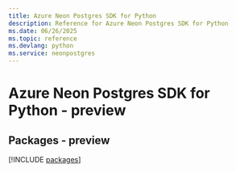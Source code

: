 ```yaml
---
title: Azure Neon Postgres SDK for Python
description: Reference for Azure Neon Postgres SDK for Python
ms.date: 06/26/2025
ms.topic: reference
ms.devlang: python
ms.service: neonpostgres
---
```

# Azure Neon Postgres SDK for Python - preview
## Packages - preview
[!INCLUDE [packages](neon-postgres-index.md)]